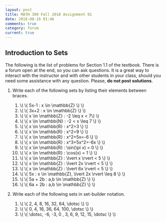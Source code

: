 ```yaml
---
layout: post
title: MATH 300 Fall 2018 Assignment 01
date: 2018-08-16 01:46
comments: true
category: forum
current: true
---
```


## Introduction to Sets

<div class="alert alert-info">
The following is the list of problems for Section 1.1 of the textbook.  There is a forum open at the end, so you can ask questions.  It is a great way to interact with the instructor and with other students in your class, should you need some assistance with any question. Please, <strong>do not post solutions</strong>.
</div>

1. Write each of the following sets by listing their elements between braces.

	1. \\( \\{ 5x-1 : x \in \mathbb{Z} \\} \\)
	2. \\( \\{ 3x+2 : x \in \mathbb{Z} \\} \\)
	3. \\( \\{ x \in \mathbb{Z} : -2 \leq x < 7\\} \\)
	4. \\( \\{ x \in \mathbb{N} : -2 < x \leq 7 \\} \\)
	5. \\( \\{ x \in \mathbb{R} : x^2=3 \\} \\)
	6. \\( \\{ x \in \mathbb{R} : x^2=9 \\} \\)
	7. \\( \\{ x \in \mathbb{R} : x^2+5x=-6 \\} \\)
	8. \\( \\{ x \in \mathbb{R} : x^3+5x^2=-6x \\} \\)
    9. \\( \\{ x \in \mathbb{R} : \sin(\pi x) = 0 \\} \\)
    10. \\( \\{ x \in \mathbb{R} : \cos(x) = 1 \\} \\)
    11. \\( \\{ x \in \mathbb{Z} : \lvert x \rvert < 5 \\} \\)
    12. \\( \\{ x \in \mathbb{Z} : \lvert 2x \rvert < 5 \\} \\)
    13. \\( \\{ x \in \mathbb{Z} : \lvert 6x \rvert < 5 \\} \\)
    14. \\( \\{ 5x : x \in \mathbb{Z}, \lvert 2x \rvert \leq 8 \\} \\)
    15. \\( \\{ 5a + 2b : a,b \in \mathbb{Z} \\} \\)
    16. \\( \\{ 6a + 2b : a,b \in \mathbb{Z} \\} \\)

 2. Write each of the following sets in set-builder notation.

    1. \\( \\{ 2, 4, 8, 16, 32, 64, \dotsc \\} \\)
    2. \\( \\{ 0, 4, 16, 36, 64, 100, \dotsc \\} \\)
    3. \\( \\{ \dotsc, -6, -3, 0 , 3, 6, 9, 12, 15, \dotsc \\} \\)

